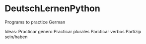 # DeutschLernenPython
 Programs to practice German

Ideas:
Practicar género
Practicar plurales
Parcticar verbos Partizip sein/haben
